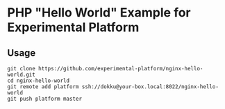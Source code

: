 # PHP "Hello World" Example for Experimental Platform

## Usage

```
git clone https://github.com/experimental-platform/nginx-hello-world.git
cd nginx-hello-world
git remote add platform ssh://dokku@your-box.local:8022/nginx-hello-world
git push platform master
```
